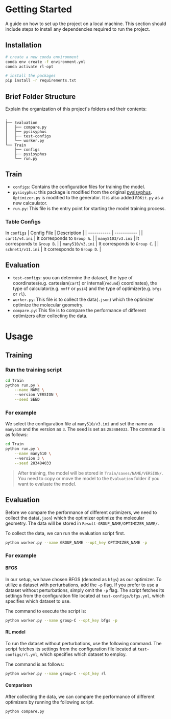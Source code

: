 # Getting Started

A guide on how to set up the project on a local machine. This section should include steps to install any dependencies required to run the project.

## Installation

```bash
# create a new conda environment
conda env create -f environment.yml
conda activate rl-opt

# install the packages
pip install -r requirements.txt
```

## Brief Folder Structure
Explain the organization of this project's folders and their contents:
```text
.
├── Evaluation
│   ├── compare.py
│   ├── pysisyphus
│   ├── test-configs
│   └── worker.py
└── Train
    ├── configs
    ├── pysisyphus
    └── run.py
```

## Train
- `configs`: Contains the configuration files for training the model.
- `pysisyphus`: this package is modified from the original [pysisyphus](https://github.com/eljost/pysisyphus). `Optimizer.py` is modified to the generator. It is also added `RDKit.py` as a new calcaulator.
- `run.py`: This file is the entry point for starting the model training process.

### Table Configs
In `configs`
| Config File | Description |
| ----------- | ----------- |
| `cart1/v4.ini` | It corresponds to `Group A`. |
| `many5103/v3.ini` | It corresponds to `Group B`. |
| `many510/v3.ini` | It corresponds to `Group C`. |
| `schnet1/v11.ini` | It corresponds to `Group D`. |

## Evaluation
- `test-configs`: you can determine the dataset, the type of coordinates(e.g. cartesian(`cart`) or internal(`redund`) coordinates), the type of calculator(e.g. `mmff` or `psi4`) and the type of optimizer(e.g. `bfgs` or `rl`).
- `worker.py`: This file is to collect the data(`.json`) which the optimizer optimize the molecular geometry.
- `compare.py`: This file is to compare the performance of different optimizers after collecting the data.


# Usage
## Training

### Run the training script

```bash
cd Train
python run.py \
    --name NAME \ 
    --version VERSION \
    --seed SEED
```

### For example
We select the configuration file at `many510/v3.ini` and set the name as `many510` and the version as `3`. The seed is set as `283484033`. The command is as follows:
```bash
cd Train
python run.py \
    --name many510 \ 
    --version 3 \
    --seed 283484033
```

> After training, the model will be stored in `Train/saves/NAME/VERSION/`. You need to copy or move the model to the `Evaluation` folder if you want to evaluate the model.


## Evaluation
Before we compare the performance of different optimizers, we need to collect the data(`.json`) which the optimizer optimize the molecular geometry. The data will be stored in `Result-GROUP_NAME/OPTIMIZER_NAME/`. 

To collect the data, we can run the evaluation script first.
```bash
python worker.py --name GROUP_NAME --opt_key OPTIMIZER_NAME -p
```

### For example
#### BFGS
In our setup, we have chosen BFGS (denoted as `bfgs`) as our optimizer. To utilize a dataset with perturbations, add the `-p` flag. If you prefer to use a dataset without perturbations, simply omit the `-p` flag. The script fetches its settings from the configuration file located at `test-configs/bfgs.yml`, which specifies which dataset to use.

The command to execute the script is:
```bash
python worker.py --name group-C --opt_key bfgs -p
```
#### RL model
To run the dataset without perturbations, use the following command. The script fetches its settings from the configuration file located at `test-configs/rl.yml`, which specifies which dataset to employ.

The command is as follows:
```bash
python worker.py --name group-C --opt_key rl
```

#### Comparison
After collecting the data, we can compare the performance of different optimizers by running the following script.
```bash
python compare.py
```